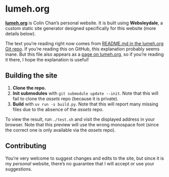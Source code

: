 # lumeh.org

[**lumeh.org**] is Colin Chan’s personal website. It is built using
**Websleydale**, a custom static site generator designed specifically
for this website (more details below).

[**lumeh.org**]: https://www.lumeh.org/

The text you’re reading right now comes from [README.md in the lumeh.org
Git repo]. If you’re reading this on GitHub, this explanation probably
seems inane. But this file also appears as a [page on lumeh.org], so if
you’re reading it there, I hope the explanation is useful!

[README.md in the lumeh.org Git repo]: https://github.com/kalgynirae/lumeh.org/blob/master/README.md
[page on lumeh.org]: https://www.lumeh.org/projects/lumeh.org/

## Building the site

1. **Clone the repo.**
2. **Init submodules** with `git submodule update --init`. Note that
   this will fail to clone the *assets* repo (because it is private).
3. **Build** with `uv run -s build.py`. Note that this will report many
   missing files due to the absence of the *assets* repo.

To view the result, run `./test.sh` and visit the displayed address in
your browser. Note that this preview will use the wrong monospace font
(since the correct one is only available via the *assets* repo).

## Contributing

You’re very welcome to suggest changes and edits to the site, but since
it is my *personal* website, there’s no guarantee that I will accept or
use your suggestions.
